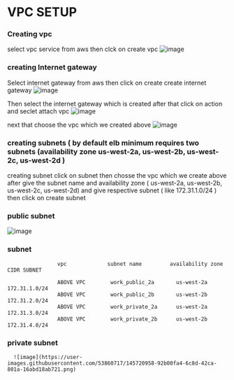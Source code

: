 # VPC SETUP

### Creating vpc 

  select vpc service from aws then clck on create vpc
  ![image](https://user-images.githubusercontent.com/53860717/145720061-4cf016ae-4384-4961-9ad3-e1db4d622eb3.png)


### creating Internet gateway

  Select internet gateway from aws then click on create create internet gateway
  ![image](https://user-images.githubusercontent.com/53860717/145720153-04d10b0c-dce8-46a5-91db-359571718333.png)
  
  Then select the internet gateway which is created after that click on action and seclet attach vpc 
  ![image](https://user-images.githubusercontent.com/53860717/145720417-74936d1f-e52c-493a-8ddd-d37a0b48715f.png)

  next that choose the vpc which we created above
  ![image](https://user-images.githubusercontent.com/53860717/145720458-1a4b04e8-471d-479d-af57-6c31a048750b.png)

### creating subnets ( by default elb minimum requires two subnets (availability zone us-west-2a, us-west-2b, us-west-2c, us-west-2d  ) 

  creating subnet click on subnet then chosse the vpc which we create above after give the subnet name and availability zone ( us-west-2a, us-west-2b, us-west-2c, us-west-2d) and give respective subnet ( like 172.31.1.0/24 ) then click on create subnet

### public subnet
![image](https://user-images.githubusercontent.com/53860717/145720740-7b382870-943b-46db-ba43-a7c03b24694e.png)

### subnet

                    vpc             subnet name         availability zone     CIDR SUBNET
                    
                    ABOVE VPC        work_public_2a       us-west-2a            172.31.1.0/24
                    ABOVE VPC        work_public_2b       us-west-2b            172.31.2.0/24
                    ABOVE VPC        work_private_2a      us-west-2a            172.31.3.0/24
                    ABOVE VPC        work_private_2b      us-west-2b            172.31.4.0/24

###  private subnet
      ![image](https://user-images.githubusercontent.com/53860717/145720958-92b00fa4-6c8d-42ca-801a-16abd18ab721.png)



                    
